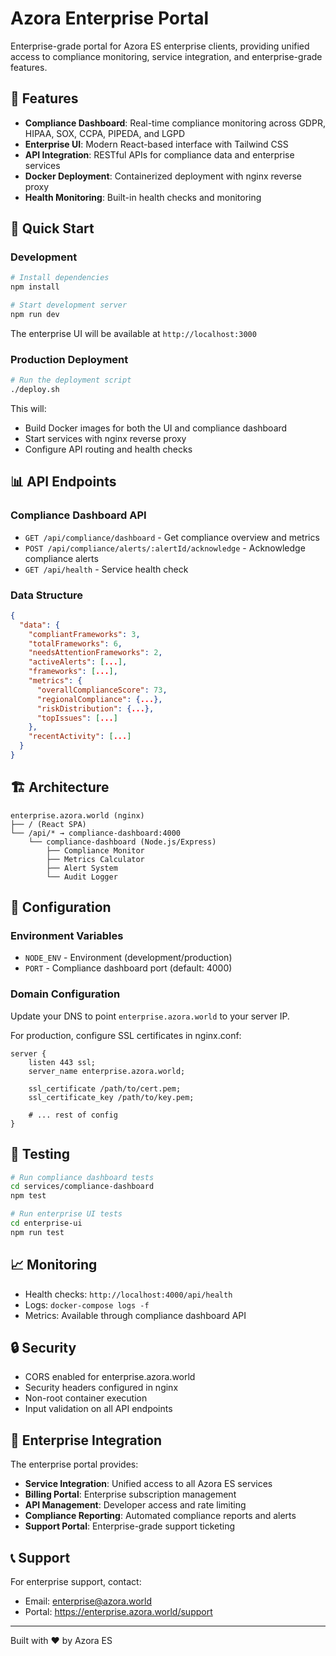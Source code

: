 # Azora Enterprise Portal

Enterprise-grade portal for Azora ES enterprise clients, providing unified access to compliance monitoring, service integration, and enterprise-grade features.

## 🌟 Features

- **Compliance Dashboard**: Real-time compliance monitoring across GDPR, HIPAA, SOX, CCPA, PIPEDA, and LGPD
- **Enterprise UI**: Modern React-based interface with Tailwind CSS
- **API Integration**: RESTful APIs for compliance data and enterprise services
- **Docker Deployment**: Containerized deployment with nginx reverse proxy
- **Health Monitoring**: Built-in health checks and monitoring

## 🚀 Quick Start

### Development

```bash
# Install dependencies
npm install

# Start development server
npm run dev
```

The enterprise UI will be available at `http://localhost:3000`

### Production Deployment

```bash
# Run the deployment script
./deploy.sh
```

This will:
- Build Docker images for both the UI and compliance dashboard
- Start services with nginx reverse proxy
- Configure API routing and health checks

## 📊 API Endpoints

### Compliance Dashboard API

- `GET /api/compliance/dashboard` - Get compliance overview and metrics
- `POST /api/compliance/alerts/:alertId/acknowledge` - Acknowledge compliance alerts
- `GET /api/health` - Service health check

### Data Structure

```json
{
  "data": {
    "compliantFrameworks": 3,
    "totalFrameworks": 6,
    "needsAttentionFrameworks": 2,
    "activeAlerts": [...],
    "frameworks": [...],
    "metrics": {
      "overallComplianceScore": 73,
      "regionalCompliance": {...},
      "riskDistribution": {...},
      "topIssues": [...]
    },
    "recentActivity": [...]
  }
}
```

## 🏗️ Architecture

```
enterprise.azora.world (nginx)
├── / (React SPA)
└── /api/* → compliance-dashboard:4000
    └── compliance-dashboard (Node.js/Express)
        ├── Compliance Monitor
        ├── Metrics Calculator
        ├── Alert System
        └── Audit Logger
```

## 🔧 Configuration

### Environment Variables

- `NODE_ENV` - Environment (development/production)
- `PORT` - Compliance dashboard port (default: 4000)

### Domain Configuration

Update your DNS to point `enterprise.azora.world` to your server IP.

For production, configure SSL certificates in nginx.conf:

```nginx
server {
    listen 443 ssl;
    server_name enterprise.azora.world;

    ssl_certificate /path/to/cert.pem;
    ssl_certificate_key /path/to/key.pem;

    # ... rest of config
}
```

## 🧪 Testing

```bash
# Run compliance dashboard tests
cd services/compliance-dashboard
npm test

# Run enterprise UI tests
cd enterprise-ui
npm run test
```

## 📈 Monitoring

- Health checks: `http://localhost:4000/api/health`
- Logs: `docker-compose logs -f`
- Metrics: Available through compliance dashboard API

## 🔒 Security

- CORS enabled for enterprise.azora.world
- Security headers configured in nginx
- Non-root container execution
- Input validation on all API endpoints

## 🤝 Enterprise Integration

The enterprise portal provides:

- **Service Integration**: Unified access to all Azora ES services
- **Billing Portal**: Enterprise subscription management
- **API Management**: Developer access and rate limiting
- **Compliance Reporting**: Automated compliance reports and alerts
- **Support Portal**: Enterprise-grade support ticketing

## 📞 Support

For enterprise support, contact:
- Email: enterprise@azora.world
- Portal: https://enterprise.azora.world/support

---

Built with ❤️ by Azora ES